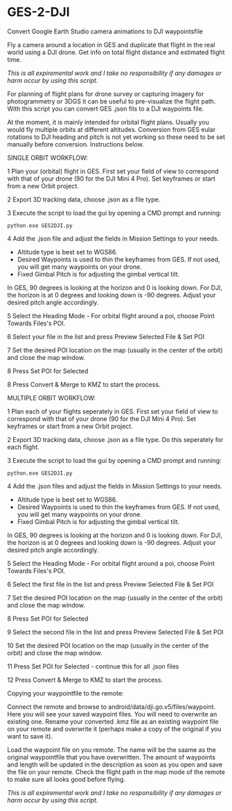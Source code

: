 # GES-2-DJI
Convert Google Earth Studio camera animations to DJI waypointsfile

Fly a camera around a location in GES and duplicate that flight in the real world using a DJI drone. Get info on total flight distance and estimated flight time.

*This is all expiremental work and I take no responsibility if any damages or harm occur by using this script.*

For planning of flight plans for drone survey or capturing imagery for photogrammetry or 3DGS it can be useful to pre-visualize the flight path. 
With this script you can convert GES .json fils to a DJI waypoints file.

At the moment, it is mainly intended for orbital flight plans. Usually you would fly multiple orbits at different altitudes. Conversion from GES eular rotations to DJI heading and pitch is not yet working so these need to be set manually before conversion. Instructions below.

SINGLE ORBIT WORKFLOW:

1   Plan your (orbital) flight in GES. First set your field of view to correspond with that of your drone (90 for the DJI Mini 4 Pro). Set keyframes or start from a new Orbit project.

2   Export 3D tracking data, choose .json as a file type.

3   Execute the script to load the gui by opening a CMD prompt and running:

    python.exe GES2DJI.py
    
4   Add the .json file and adjust the fields in Mission Settings to your needs. 
- Altitude type is best set to WGS86.
- Desired Waypoints is used to thin the keyframes from GES. If not used, you will get many waypoints on your drone.
- Fixed Gimbal Pitch is for adjusting the gimbal vertical tilt.

In GES, 90 degrees is looking at the horizon and 0 is looking down. For DJI, the horizon is at 0 degrees and looking down is -90 degrees. Adjust your desired pitch angle accordingly.

5   Select the Heading Mode - For orbital flight around a poi, choose Point Towards Files's POI.

6   Select your file in the list and press Preview Selected File & Set POI

7   Set the desired POI location on the map (usually in the center of the orbit) and close the map window.

8   Press Set POI for Selected

8   Press Convert & Merge to KMZ to start the process.


MULTIPLE ORBIT WORKFLOW:

1   Plan each of your flights seperately in GES. First set your field of view to correspond with that of your drone (90 for the DJI Mini 4 Pro). Set keyframes or start from a new Orbit project.

2   Export 3D tracking data, choose .json as a file type. Do this seperately for each flight.

3   Execute the script to load the gui by opening a CMD prompt and running:

    python.exe GES2DJI.py
    
4   Add the .json files and adjust the fields in Mission Settings to your needs. 
- Altitude type is best set to WGS86.
- Desired Waypoints is used to thin the keyframes from GES. If not used, you will get many waypoints on your drone.
- Fixed Gimbal Pitch is for adjusting the gimbal vertical tilt.

In GES, 90 degrees is looking at the horizon and 0 is looking down. For DJI, the horizon is at 0 degrees and looking down is -90 degrees. Adjust your desired pitch angle accordingly.

5   Select the Heading Mode - For orbital flight around a poi, choose Point Towards Files's POI.

6   Select the first file in the list and press Preview Selected File & Set POI

7   Set the desired POI location on the map (usually in the center of the orbit) and close the map window.

8   Press Set POI for Selected

9   Select the second file in the list and press Preview Selected File & Set POI

10  Set the desired POI location on the map (usually in the center of the orbit) and close the map window.

11  Press Set POI for Selected - continue this for all .json files

12  Press Convert & Merge to KMZ to start the process.


Copying your waypointfile to the remote:

Connect the remote and browse to android/data/dji.go.v5/files/waypoint. Here you will see your saved waypoint files. You will need to overwrite an existing one. Rename your converted .kmz file as an existing waypoint file on your remote and overwrite it (perhaps make a copy of the original if you want to save it).

Load the waypoint file on you remote. The name will be the saame as the original waypointfile that you have overwritten. The amount of waypoints and length will be updated in the description as soon as you open and save the file on your remote. Check the flight path in the map mode of the remote to make sure all looks good before flying.

*This is all expiremental work and I take no responsibility if any damages or harm occur by using this script.*

